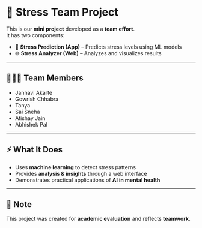 # 🧠 Stress Team Project

This is our **mini project** developed as a **team effort**.  
It has two components:  

- 📱 **Stress Prediction (App)** – Predicts stress levels using ML models  
- 🌐 **Stress Analyzer (Web)** – Analyzes and visualizes results  

---

## 👨‍👩‍👧 Team Members
- Janhavi Akarte
- Gowrish Chhabra
- Tanya
- Sai Sneha
- Atishay Jain
- Abhishek Pal

---

## ⚡ What It Does
- Uses **machine learning** to detect stress patterns  
- Provides **analysis & insights** through a web interface  
- Demonstrates practical applications of **AI in mental health**  

---

## 📌 Note
This project was created for **academic evaluation** and reflects **teamwork**.

